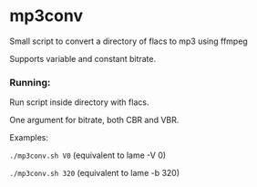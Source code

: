 # mp3conv
Small script to convert a directory of flacs to mp3 using ffmpeg

Supports variable and constant bitrate.
### Running:
Run script inside directory with flacs.

One argument for bitrate, both CBR and VBR.

Examples:

`./mp3conv.sh V0` (equivalent to lame -V 0)

`./mp3conv.sh 320` (equivalent to lame -b 320)
